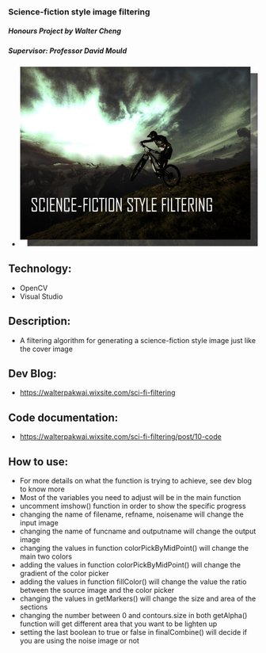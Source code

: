 ### Science-fiction style image filtering
##### Honours Project by Walter Cheng
##### Supervisor: Professor David Mould

- ![](https://github.com/Walter0697/Science-Fiction-Style-Image-Filtering/blob/master/cover.png)

## Technology:
- OpenCV
- Visual Studio

## Description:
- A filtering algorithm for generating a science-fiction style image just like the cover image

## Dev Blog:
- https://walterpakwai.wixsite.com/sci-fi-filtering

## Code documentation:
- https://walterpakwai.wixsite.com/sci-fi-filtering/post/10-code

## How to use:
- For more details on what the function is trying to achieve, see dev blog to know more
- Most of the variables you need to adjust will be in the main function
- uncomment imshow() function in order to show the specific progress
- changing the name of filename, refname, noisename will change the input image
- changing the name of funcname and outputname will change the output image
- changing the values in function colorPickByMidPoint() will change the main two colors
- adding the values in function colorPickByMidPoint() will change the gradient of the color picker
- adding the values in function fillColor() will change the value the ratio between the source image and the color picker
- changing the values in getMarkers() will change the size and area of the sections
- changing the number between 0 and contours.size in both getAlpha() function will get different area that you want to be lighten up
- setting the last boolean to true or false in finalCombine() will decide if you are using the noise image or not